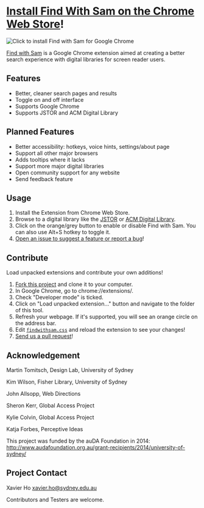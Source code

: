 [Install Find With Sam on the Chrome Web Store](https://chrome.google.com/webstore/detail/find-with-sam/knlhdjamkmcbnigchnngiiibhlilbiio)!
================================================

![Click to install Find with Sam for Google Chrome](https://github.com/Spaxe/findwithsam/raw/master/chrome-web-store.png)

[Find with Sam](https://chrome.google.com/webstore/detail/find-with-sam/knlhdjamkmcbnigchnngiiibhlilbiio) is a Google Chrome extension aimed at creating a better search experience with digital libraries for screen reader users.

Features
--------
 * Better, cleaner search pages and results
 * Toggle on and off interface
 * Supports Google Chrome
 * Supports JSTOR and ACM Digital Library

Planned Features
----------------
 * Better accessibility: hotkeys, voice hints, settings/about page
 * Support all other major browsers
 * Adds tooltips where it lacks
 * Support more major digital libraries
 * Open community support for any website
 * Send feedback feature

Usage
-----
 1. Install the Extension from Chrome Web Store.
 2. Browse to a digital library like the [JSTOR](http://www.jstor.org/) or [ACM Digital Library](http://dl.acm.org/).
 3. Click on the orange/grey button to enable or disable Find with Sam. You can also use Alt+S hotkey to toggle it.
 4. [Open an issue to suggest a feature or report a bug](https://github.com/Spaxe/findwithsam/issues/new)!

Contribute
----------
Load unpacked extensions and contribute your own additions!

 1. [Fork this project](https://github.com/Spaxe/findwithsam/#fork-destination-box) and clone it to your computer.
 2. In Google Chrome, go to chrome://extensions/.
 3. Check "Developer mode" is ticked.
 4. Click on "Load unpacked extension..." button and navigate to the folder of
    this tool.
 5. Refresh your webpage. If it's supported, you will see an orange circle on
    the address bar.
 6. Edit [`findwithsam.css`](https://github.com/Spaxe/findwithsam/blob/master/findwithsam.css) and reload the extension to see your changes!
 7. [Send us a pull request](https://github.com/Spaxe/findwithsam/pulls)!

Acknowledgement
---------------
Martin Tomitsch, Design Lab, University of Sydney

Kim Wilson, Fisher Library, University of Sydney

John Allsopp, Web Directions

Sheron Kerr, Global Access Project

Kylie Colvin, Global Access Project

Katja Forbes, Perceptive Ideas

This project was funded by the auDA Foundation in 2014: http://www.audafoundation.org.au/grant-recipients/2014/university-of-sydney/

Project Contact
---------------
Xavier Ho <xavier.ho@sydney.edu.au>

Contributors and Testers are welcome.
